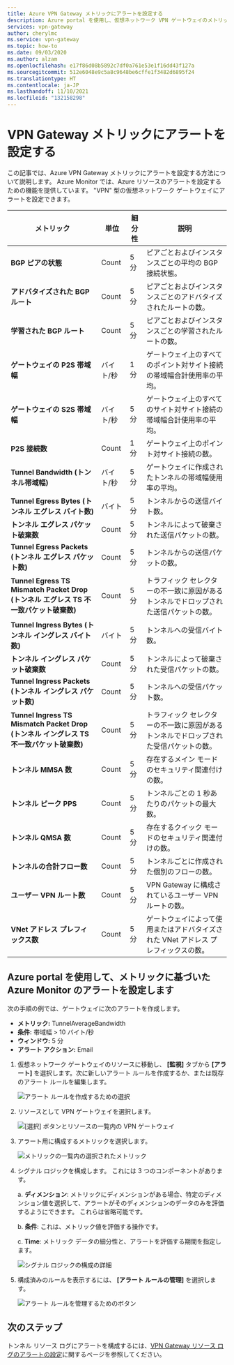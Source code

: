 ```yaml
---
title: Azure VPN Gateway メトリックにアラートを設定する
description: Azure portal を使用し、仮想ネットワーク VPN ゲートウェイのメトリックに基づいて Azure Monitor のアラートを設定する方法について説明します。
services: vpn-gateway
author: cherylmc
ms.service: vpn-gateway
ms.topic: how-to
ms.date: 09/03/2020
ms.author: alzam
ms.openlocfilehash: e17f86d08b5892c7df0a761e53e1f16dd43f127a
ms.sourcegitcommit: 512e6048e9c5a8c9648be6cffe1f3482d6895f24
ms.translationtype: HT
ms.contentlocale: ja-JP
ms.lasthandoff: 11/10/2021
ms.locfileid: "132158298"
---
```

# <a name="set-up-alerts-on-vpn-gateway-metrics"></a>VPN Gateway メトリックにアラートを設定する

この記事では、Azure VPN Gateway メトリックにアラートを設定する方法について説明します。 Azure Monitor では、Azure リソースのアラートを設定するための機能を提供しています。 "VPN" 型の仮想ネットワーク ゲートウェイにアラートを設定できます。

| **メトリック**                                 | **単位**     | **細分性**     | **説明**                                                                         |
| -------------------------------------------| ------------ | ------------------- | --------------------------------------------------------------------------------------- |
| **BGP ピアの状態**                        | Count        | 5 分           | ピアごとおよびインスタンスごとの平均の BGP 接続状態。                              |
| **アドバタイズされた BGP ルート**                  | Count        | 5 分           | ピアごとおよびインスタンスごとのアドバタイズされたルートの数。                                  |
| **学習された BGP ルート**                     | Count        | 5 分           | ピアごとおよびインスタンスごとの学習されたルートの数。                                     |
| **ゲートウェイの P2S 帯域幅**                  | バイト/秒      | 1 分            | ゲートウェイ上のすべてのポイント対サイト接続の帯域幅合計使用率の平均。 |
| **ゲートウェイの S2S 帯域幅**                  | バイト/秒      | 5 分           | ゲートウェイ上のすべてのサイト対サイト接続の帯域幅合計使用率の平均。  |
| **P2S 接続数**                   | Count        | 1 分            | ゲートウェイ上のポイント対サイト接続の数。                                      |
| **Tunnel Bandwidth (トンネル帯域幅)**                       | バイト/秒      | 5 分           | ゲートウェイに作成されたトンネルの帯域幅使用率の平均。                        |
| **Tunnel Egress Bytes (トンネル エグレス バイト数)**                    | バイト        | 5 分           | トンネルからの送信バイト数。                                                 |
| **トンネル エグレス パケット破棄数**        | Count        | 5 分           | トンネルによって破棄された送信パケットの数。                                         |
| **Tunnel Egress Packets (トンネル エグレス パケット数)**                  | Count        | 5 分           | トンネルからの送信パケットの数。                                               |
| **Tunnel Egress TS Mismatch Packet Drop (トンネル エグレス TS 不一致パケット破棄数)**  | Count        | 5 分           | トラフィック セレクターの不一致に原因があるトンネルでドロップされた送信パケットの数。      |
| **Tunnel Ingress Bytes (トンネル イングレス バイト数)**                   | バイト        | 5 分           | トンネルへの受信バイト数。                                                   |
| **トンネル イングレス パケット破棄数**       | Count        | 5 分           | トンネルによって破棄された受信パケットの数。                                         |
| **Tunnel Ingress Packets (トンネル イングレス パケット数)**                 | Count        | 5 分           | トンネルへの受信パケット数。                                                 |
| **Tunnel Ingress TS Mismatch Packet Drop (トンネル イングレス TS 不一致パケット破棄数)** | Count        | 5 分           | トラフィック セレクターの不一致に原因があるトンネルでドロップされた受信パケットの数。      |
| **トンネル MMSA 数**                      | Count        | 5 分           | 存在するメイン モードのセキュリティ関連付けの数。                                      |
| **トンネル ピーク PPS**                        | Count        | 5 分           | トンネルごとの 1 秒あたりのパケットの最大数。                                            |
| **トンネル QMSA 数**                      | Count        | 5 分           | 存在するクイック モードのセキュリティ関連付けの数。                                     |
| **トンネルの合計フロー数**                | Count        | 5 分           | トンネルごとに作成された個別のフローの数。                                            |
| **ユーザー VPN ルート数**                   | Count        | 5 分           | VPN Gateway に構成されているユーザー VPN ルートの数。                                |
| **VNet アドレス プレフィックス数**              | Count        | 5 分           | ゲートウェイによって使用またはアドバタイズされた VNet アドレス プレフィックスの数。                |

## <a name="set-up-azure-monitor-alerts-based-on-metrics-by-using-the-azure-portal"></a><a name="setup"></a>Azure portal を使用して、メトリックに基づいた Azure Monitor のアラートを設定します

次の手順の例では、ゲートウェイに次のアラートを作成します。

- **メトリック:** TunnelAverageBandwidth
- **条件:** 帯域幅 > 10 バイト/秒
- **ウィンドウ:** 5 分
- **アラート アクション:** Email



1. 仮想ネットワーク ゲートウェイのリソースに移動し、 **[監視]** タブから **[アラート]** を選択します。次に新しいアラート ルールを作成するか、または既存のアラート ルールを編集します。

   ![アラート ルールを作成するための選択](./media/vpn-gateway-howto-setup-alerts-virtual-network-gateway-metric/metric-alert1.png "作成")

2. リソースとして VPN ゲートウェイを選択します。

   ![[選択] ボタンとリソースの一覧内の VPN ゲートウェイ](./media/vpn-gateway-howto-setup-alerts-virtual-network-gateway-metric/metric-alert2.png "Select")

3. アラート用に構成するメトリックを選択します。

   ![メトリックの一覧内の選択されたメトリック](./media/vpn-gateway-howto-setup-alerts-virtual-network-gateway-metric/metric-alert3.png "Select")
4. シグナル ロジックを構成します。 これには 3 つのコンポーネントがあります。

    a. **ディメンション**: メトリックにディメンションがある場合、特定のディメンション値を選択して、アラートがそのディメンションのデータのみを評価するようにできます。 これらは省略可能です。

    b. **条件**: これは、メトリック値を評価する操作です。

    c. **Time**: メトリック データの細分性と、アラートを評価する期間を指定します。

   ![シグナル ロジックの構成の詳細](./media/vpn-gateway-howto-setup-alerts-virtual-network-gateway-metric/metric-alert4.png "Select")

5. 構成済みのルールを表示するには、 **[アラート ルールの管理]** を選択します。

   ![アラート ルールを管理するためのボタン](./media/vpn-gateway-howto-setup-alerts-virtual-network-gateway-metric/metric-alert8.png "Select")

## <a name="next-steps"></a>次のステップ

トンネル リソース ログにアラートを構成するには、[VPN Gateway リソース ログのアラートの設定](vpn-gateway-howto-setup-alerts-virtual-network-gateway-log.md)に関するページを参照してください。
